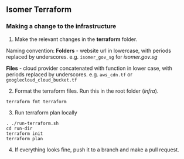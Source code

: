 ## Isomer Terraform

### Making a change to the infrastructure

1. Make the relevant changes in the **terraform** folder.

Naming convention:
**Folders** - website url in lowercase, with periods replaced by underscores. e.g. `isomer_gov_sg` for _isomer.gov.sg_

**Files** - cloud provider concatenated with function in lower case, with periods replaced by underscores. e.g. `aws_cdn.tf` or `googlecloud_cloud_bucket.tf`

2. Format the terraform files. Run this in the root folder (_infra_).

```
terraform fmt terraform
```

3. Run terraform plan locally

```
. ./run-terraform.sh
cd run-dir
terraform init
terraform plan
```

4. If everything looks fine, push it to a branch and make a pull request.